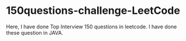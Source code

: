 # 150questions-challenge-LeetCode
Here, I have done Top Interview 150 questions in leetcode. I have done these question in JAVA.
